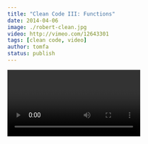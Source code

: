 ```yaml
---
title: "Clean Code III: Functions"
date: 2014-04-06
image: ./robert-clean.jpg
video: http://vimeo.com/12643301
tags: [clean code, video]
author: tomfa
status: publish
---
```


<Video url="https://player.vimeo.com/video/12643301"  />

_This post is my TLDR of the video above – 
[Robert C. Martins Clean Code III: Functions](http://vimeo.com/12643301)._

Functions should do one thing
-----------------------------

You can tell that a function is doing more than one thing if you can extract a function from it with a meaningful name that is not merely a restatement of its implementation.

Make functions at one abstraction level
---------------------------------------

Don't jump between abstract method calls and string operations in the same function. That would be a sign that you should refactor out  some parts in the function.

Return a value, OR change a state
---------------------------------

**EITHER **your function returns a value **OR **it does something. This might not always be possible to make it so, but atleast **TRY. **The example Roberts mentions a method that is called checkPassword og something, and also happens to initialize a session (which would be applicable the first time, but break stuff later). Return a value OR do something.

Functions should be less than 20 lines
--------------------------------------

Long functions are hard to read. If they're more than 20 lines, they probably are doing more than one thing.

Use descriptive function names
------------------------------

Don't be afraid to use long function names. Don't be afraid to use some time coming up with it. It's so important for the readability.

Use no more than 3 arguments
----------------------------

The ideal number of arguments is zero. A function that has zero arguments is really easy to understand. If you have 4 variables that are so cohesive that they can be passed as a unit into a function, you have a structure. You're probably going to use the same set of variables in other functions, don't you think?

Don't use comments
------------------

Comments are bad. They are an excuse not to refactor out a function. They are a confession that the code that has been written isn't understandable in itself. Instead, write properly! And by the love of God, don't comment out code. You're making a mess. The code you're about to comment is in the source control. Don't worry about it.
